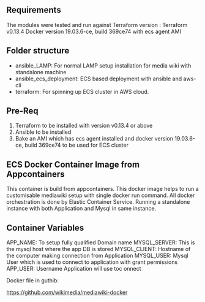 ## Requirements
The modules were tested and run against Terraform version : Terraform v0.13.4
Docker version 19.03.6-ce, build 369ce74 with ecs agent AMI

## Folder structure
- ansible_LAMP: For normal LAMP setup installation for media wiki with standalone machine
- ansible_ecs_deployment: ECS based deployment with ansible and aws-cli
- terraform: For spinning up ECS cluster in AWS cloud.

## Pre-Req

1. Terraform to be installed with version v0.13.4 or above
2. Ansible to be installed
3. Bake an AMI which has ecs agent installed and docker version 19.03.6-ce, build 369ce74 to be used for ECS cluster

## ECS Docker Container Image from Appcontainers

This container is build from appcontainers. This docker image helps to run a customisable mediawiki setup with single docker run command. All docker orchestration is done by Elastic Container Service. Running a standalone instance with both Application and Mysql in same instance.

## Container Variables

APP_NAME: To setup fully qualified Domain name
MYSQL_SERVER: This is the mysql host where the app DB is stored
MYSQL_CLIENT: Hostname of the computer making connection from Application 
MYSQL_USER: Mysql User which is used to connect to application with grant permissions 
APP_USER: Username Application will use toc onnect


Docker file in guthib:

https://github.com/wikimedia/mediawiki-docker



